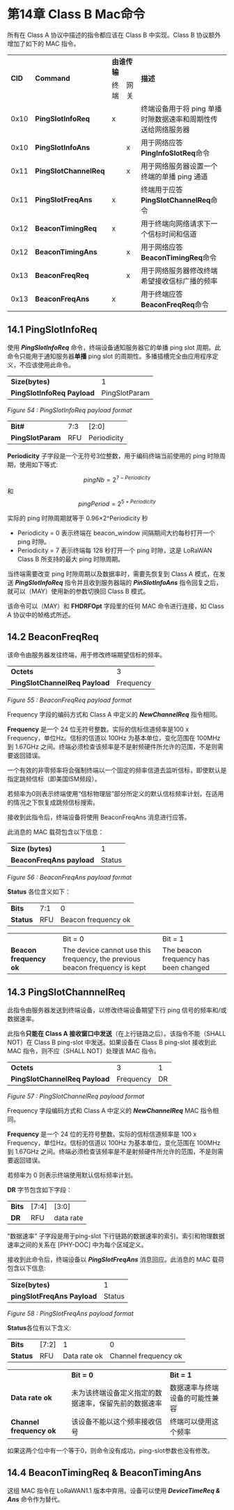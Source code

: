 # 第14章 Class B Mac命令

所有在 Class A 协议中描述的指令都应该在 Class B 中实现。Class B 协议额外增加了如下的 MAC 指令。

<table>
   <tr>
      <td rowspan ="2" ><b>CID</b></td>
      <td rowspan ="2" ><b>Command</b></td>
      <td colspan ="2" ><b>由谁传输</b></td>
      <td rowspan ="2" ><b>描述</b></td>
   </tr>
   <tr>
      <td>终端</td>
      <td>网关</td>
   </tr>
   <tr>
      <td>0x10</td>
      <td><b>PingSlotInfoReq</b></td>
      <td>x</td>
      <td></td>
      <td>终端设备用于将 ping 单播时隙数据速率和周期性传送给网络服务器</td>
   </tr>
   <tr>
      <td>0x10</td>
      <td><b>PingSlotInfoAns</b></td>
      <td></td>
      <td>x</td>
      <td>用于网络应答<b>PingInfoSlotReq</b>命令</td>
   </tr>
   <tr>
      <td>0x11</td>
      <td><b>PingSlotChannelReq</b></td>
      <td></td>
      <td>x</td>
      <td>用于网络服务器设置一个终端的单播 ping 通道</td>
   </tr>
   <tr>
      <td>0x11</td>
      <td><b>PingSlotFreqAns</b></td>
      <td>x</td>
      <td></td>
      <td>终端用于应答<b>PingSlotChannelReq</b>命令</td>
   </tr>
   <tr>
      <td>0x12</td>
      <td><b>BeaconTimingReq</b></td>
      <td>x</td>
      <td></td>
      <td>用于终端向网络请求下一个信标时间和信道</td>
   </tr>
   <tr>
      <td>0x12</td>
      <td><b>BeaconTimingAns</b></td>
      <td></td>
      <td>x</td>
      <td>用于网络应答<b>BeaconTimingReq</b>命令</td>
   </tr>
   <tr>
      <td>0x13</td>
      <td><b>BeaconFreqReq</b></td>
      <td></td>
      <td>x</td>
      <td>用于网络服务器修改终端希望接收信标广播的频率</td>
   </tr>
   <tr>
      <td>0x13</td>
      <td><b>BeaconFreqAns</b></td>
      <td>x</td>
      <td></td>
      <td>用于终端应答<b>BeaconFreqReq</b>命令</td>
   </tr>
</table>

## 14.1 PingSlotInfoReq

使用 ***PingSlotInfoReq*** 命令，终端设备通知服务器它的单播 ping slot 周期。此命令只能用于通知服务器**单播** ping slot 的周期性。多播插槽完全由应用程序定义，不应该使用此命令。

<table class="lora-table">
   <tr>
      <td><b>Size(bytes)</b></td>
      <td>1</td>
   </tr>
   <tr>
      <td><b>PingSlotInfoReq Payload</b></td>
      <td>PingSlotParam</td>
   </tr>
</table>

*Figure 54 : PingSlotInfoReq payload format*

<table class="lora-table">
   <tr>
      <td><b>Bit#</b></td>
      <td>7:3</td>
      <td>[2:0]</td>
   </tr>
   <tr>
      <td><b>PingSlotParam</b></td>
      <td>RFU</td>
      <td>Periodicity</td>
   </tr>
</table>

**Periodicity** 子字段是一个无符号3位整数，用于编码终端当前使用的 ping 时隙周期，使用如下等式:

$$pingNb = 2^{7-Periodicity}$$
和
$$pingPeriod = 2^{5+Periodicity}$$

实际的 ping 时隙周期就等于 0.96×2^Periodicity 秒

- Periodicity = 0 表示终端在 beacon_window 间隔期间大约每秒打开一个 ping 时隙。
- Periodicity = 7 表示终端每 128 秒打开一个 ping 时隙，这是 LoRaWAN Class B 所支持的最大 ping 时隙周期。

当终端需要改变 ping 时隙周期以及数据率时，需要先恢复到 Class A 模式，在发送 ***PingSlotInfoReq*** 指令并且收到服务器端的 ***PinSlotInfoAns*** 指令回复之后，就可以（MAY）使用新的参数切换回 Class B 模式。

该命令可以（MAY）和 **FHDRFOpt** 字段里的任何 MAC 命令进行连接，如 Class A 协议中的帧格式所述。

## 14.2 BeaconFreqReq

该命令由服务器发往终端，用于修改终端期望信标的频率。

<table class="lora-table">
   <tr>
      <td><b>Octets</b></td>
      <td>3</td>
   </tr>
   <tr>
      <td><b>PingSlotChannelReq Payload</b></td>
      <td>Frequency</td>
   </tr>
</table>

*Figure 55 : BeaconFreqReq payload format*

Frequency 字段的编码方式和 Class A 中定义的 ***NewChannelReq*** 指令相同。

**Frequency** 是一个 24 位无符号整数。实际的信标信道频率是100 x Frequency，单位Hz。信标的信道以 100Hz 为基本单位，变化范围在 100MHz 到 1.67GHz 之间。终端必须检查该频率是不是射频硬件所允许的范围，不是则需要返回错误。

一个有效的非零频率将会强制终端以一个固定的频率信道去监听信标，即使默认是指定跳频信标（即美国ISM频段）。

若频率为0则表示终端使用“信标物理层”部分所定义的默认信标频率计划，在适用的情况之下恢复成跳频信标搜索。

接收到此指令后，终端设备将使用 BeaconFreqAns 消息进行应答。

此消息的 MAC 载荷包含以下信息：

<table class="lora-table">
   <tr>
      <td><b>Size (bytes)</b></td>
      <td>1</td>
   </tr>
   <tr>
      <td><b>BeaconFreqAns payload </b></td>
      <td>Status</td>
   </tr>
</table>

*Figure 56 : BeaconFreqAns payload format*

**Status** 各位含义如下：

<table class="lora-table">
   <tr>
      <td><b>Bits</b></td>
      <td>7:1</td>
      <td>0</td>
   </tr>
   <tr>
      <td><b>Status</b></td>
      <td>RFU</td>
      <td>Beacon frequency ok</td>
   </tr>
</table>

<table >
   <tr>
      <td></td>
      <td>Bit = 0</td>
      <td>Bit = 1</td>
   </tr>
   <tr>
      <td><b>Beacon frequency ok</b></td>
      <td>The device cannot use this frequency, the previous beacon frequency is kept</td>
      <td>The beacon frequency 
has been changed</td>
   </tr>
</table>

## 14.3 PingSlotChannnelReq

此指令由服务器发送到终端设备，以修改终端设备期望下行 ping 信号的频率和/或数据速率。

此指令**只能在 Class A 接收窗口中发送**（在上行链路之后）。该指令不能（SHALL NOT）在 Class B ping-slot 中发送。如果设备在 Class B ping-slot 接收到此 MAC 指令，则不应（SHALL NOT）处理该 MAC 指令。

<table>
   <tr>
      <td><b>Octets</b></td>
      <td>3</td>
      <td>1</td>
   </tr>
   <tr>
      <td><b>PingSlotChannelReq Payload</b></td>
      <td>Frequency</td>
      <td>DR</td>
   </tr>
</table>

*Figure 57 : PingSlotChannelReq payload format*

Frequency 字段编码方式和 Class A 中定义的 ***NewChannelReq*** MAC 指令相同。

**Frequency** 是一个 24 位的无符号整数。实际的信标信道频率是 100 x Frequency，单位Hz。信标的信道以 100Hz 为基本单位，变化范围在 100MHz 到 1.67GHz 之间。终端必须检查该频率是不是射频硬件所允许的范围，不是则需要返回错误。

若频率为 0 则表示终端使用默认信标频率计划。

**DR** 字节包含如下字段：

<table>
   <tr>
      <td><b>Bits</b></td>
      <td>[7:4]</td>
      <td>[3:0]</td>
   </tr>
   <tr>
      <td><b>DR</b></td>
      <td>RFU</td>
      <td>data rate</td>
   </tr>
</table>

“数据速率” 子字段是用于ping-slot 下行链路的数据速率的索引。索引和物理数据速率之间的关系在 [PHY-DOC] 中为每个区域定义。

接收到此命令后，终端设备以 ***PingSlotFreqAns*** 消息回应。此消息的 MAC 载荷包含以下信息:

<table>
   <tr>
      <td><b>Size(bytes)</b></td>
      <td>1</td>
   </tr>
   <tr>
      <td><b>pingSlotFreqAns Payload</b></td>
      <td>Status</td>
   </tr>
</table>

*Figure 58 : PingSlotFreqAns payload format*

**Status**各位有以下含义:

<table>
   <tr>
      <td><b>Bits</b></td>
      <td>[7:2]</td>
      <td>1</td>
      <td>0</td>
   </tr>
   <tr>
      <td><b>Status</b></td>
      <td>RFU</td>
      <td>Data rate ok</td>
      <td>Channel frequency ok</td>
   </tr>
</table>

<table>
   <tr>
      <td></td>
      <td><b>Bit = 0</b></td>
      <td><b>Bit = 1</b></td>
   </tr>
   <tr>
      <td><b>Data rate ok</b></td>
      <td>未为该终端设备定义指定的数据速率，保留先前的数据速率</td>
      <td>数据速率与终端设备的可能性兼容</td>
   </tr>
   <tr>
      <td><b>Channel frequency ok</b></td>
      <td>该设备不能以这个频率接收信号</td>
      <td>终端可以使用这个频率</td>
   </tr>
</table>

如果这两个位中有一个等于0，则命令没有成功，ping-slot参数也没有修改。


## 14.4 BeaconTimingReq & BeaconTimingAns

这组 MAC 指令在 LoRaWAN1.1 版本中弃用。设备可以使用 ***DeviceTimeReq & Ans*** 命令作为替代。



